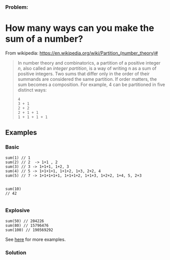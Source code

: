 ### Problem:
<h1 id="how-many-ways-can-you-make-the-sum-of-a-number">How many ways can you make the sum of a number?</h1>
<p>From wikipedia: <a href="https://en.wikipedia.org/wiki/Partition_(number_theory)#" target="_blank">https://en.wikipedia.org/wiki/Partition_(number_theory)#</a></p>
<blockquote>
<p>In number theory and combinatorics, a partition of a positive integer <em>n</em>, also called an <em>integer partition</em>, is a way of writing n as a sum of positive integers. Two sums that differ only in the order of their summands are considered the same partition. If order matters, the sum becomes a composition. For example, 4 can be partitioned in five distinct ways:</p>
<pre><code>4
3 + 1
2 + 2
2 + 1 + 1
1 + 1 + 1 + 1</code></pre></blockquote>
<h2 id="examples">Examples</h2>
<h3 id="basic">Basic</h3>
<pre><code class="language-javascript">sum(<span class="hljs-number">1</span>) <span class="hljs-comment">// 1</span>
sum(<span class="hljs-number">2</span>) <span class="hljs-comment">// 2  -&gt; 1+1 , 2</span>
sum(<span class="hljs-number">3</span>) <span class="hljs-comment">// 3 -&gt; 1+1+1, 1+2, 3</span>
sum(<span class="hljs-number">4</span>) <span class="hljs-comment">// 5 -&gt; 1+1+1+1, 1+1+2, 1+3, 2+2, 4</span>
sum(<span class="hljs-number">5</span>) <span class="hljs-comment">// 7 -&gt; 1+1+1+1+1, 1+1+1+2, 1+1+3, 1+2+2, 1+4, 5, 2+3</span>

sum(<span class="hljs-number">10</span>) <span class="hljs-comment">// 42</span></code></pre>
<pre style="display: none;"><code class="language-haskell"><span class="hljs-title">explosiveSum</span>  <span class="hljs-number">1</span>   <span class="hljs-comment">-- 1</span>
<span class="hljs-title">explosiveSum</span> <span class="hljs-number">2</span>   <span class="hljs-comment">-- 2 -&gt; 1+1 , 2</span>
<span class="hljs-title">explosiveSum</span> <span class="hljs-number">3</span>   <span class="hljs-comment">-- 3 -&gt; 1+1+1, 1+2, 3</span>
<span class="hljs-title">explosiveSum</span> <span class="hljs-number">4</span>   <span class="hljs-comment">-- 5 -&gt; 1+1+1+1, 1+1+2, 1+3, 2+2, 4</span>
<span class="hljs-title">explosiveSum</span> <span class="hljs-number">5</span>   <span class="hljs-comment">-- 7 -&gt; 1+1+1+1+1, 1+1+1+2, 1+1+3, 1+2+2, 1+4, 5, 2+3</span>

<span class="hljs-title">explosiveSum</span> <span class="hljs-number">10</span>  <span class="hljs-comment">-- 42</span></code></pre>
<pre style="display: none;"><code class="language-ruby">exp_sum(<span class="hljs-number">1</span>) <span class="hljs-comment"># 1</span>
exp_sum(<span class="hljs-number">2</span>) <span class="hljs-comment"># 2  -&gt; 1+1 , 2</span>
exp_sum(<span class="hljs-number">3</span>) <span class="hljs-comment"># 3 -&gt; 1+1+1, 1+2, 3</span>
exp_sum(<span class="hljs-number">4</span>) <span class="hljs-comment"># 5 -&gt; 1+1+1+1, 1+1+2, 1+3, 2+2, 4</span>
exp_sum(<span class="hljs-number">5</span>) <span class="hljs-comment"># 7 -&gt; 1+1+1+1+1, 1+1+1+2, 1+1+3, 1+2+2, 1+4, 5, 2+3</span>

exp_sum(<span class="hljs-number">10</span>) <span class="hljs-comment"># 42</span></code></pre>
<pre style="display: none;"><code class="language-python">exp_sum(<span class="hljs-number">1</span>) <span class="hljs-comment"># 1</span>
exp_sum(<span class="hljs-number">2</span>) <span class="hljs-comment"># 2  -&gt; 1+1 , 2</span>
exp_sum(<span class="hljs-number">3</span>) <span class="hljs-comment"># 3 -&gt; 1+1+1, 1+2, 3</span>
exp_sum(<span class="hljs-number">4</span>) <span class="hljs-comment"># 5 -&gt; 1+1+1+1, 1+1+2, 1+3, 2+2, 4</span>
exp_sum(<span class="hljs-number">5</span>) <span class="hljs-comment"># 7 -&gt; 1+1+1+1+1, 1+1+1+2, 1+1+3, 1+2+2, 1+4, 5, 2+3</span>

exp_sum(<span class="hljs-number">10</span>) <span class="hljs-comment"># 42</span></code></pre>
<pre style="display: none;"><code class="language-cpp">exp_sum(<span class="hljs-number">1</span>) <span class="hljs-comment">// 1</span>
exp_sum(<span class="hljs-number">2</span>) <span class="hljs-comment">// 2  -&gt; 1+1 , 2</span>
exp_sum(<span class="hljs-number">3</span>) <span class="hljs-comment">// 3 -&gt; 1+1+1, 1+2, 3</span>
exp_sum(<span class="hljs-number">4</span>) <span class="hljs-comment">// 5 -&gt; 1+1+1+1, 1+1+2, 1+3, 2+2, 4</span>
exp_sum(<span class="hljs-number">5</span>) <span class="hljs-comment">// 7 -&gt; 1+1+1+1+1, 1+1+1+2, 1+1+3, 1+2+2, 1+4, 5, 2+3</span>

exp_sum(<span class="hljs-number">10</span>) <span class="hljs-comment">// 42</span></code></pre>
<h3 id="explosive">Explosive</h3>
<pre><code class="language-javascript">sum(<span class="hljs-number">50</span>) <span class="hljs-comment">// 204226</span>
sum(<span class="hljs-number">80</span>) <span class="hljs-comment">// 15796476</span>
sum(<span class="hljs-number">100</span>) <span class="hljs-comment">// 190569292</span></code></pre>
<pre style="display: none;"><code class="language-haskell"><span class="hljs-title">explosiveSum</span>  <span class="hljs-number">50</span> <span class="hljs-comment">--    204226</span>
<span class="hljs-title">explosiveSum</span>  <span class="hljs-number">80</span> <span class="hljs-comment">--  15796476</span>
<span class="hljs-title">explosiveSum</span> <span class="hljs-number">100</span> <span class="hljs-comment">-- 190569292</span></code></pre>
<pre style="display: none;"><code class="language-ruby">exp_sum(<span class="hljs-number">50</span>) <span class="hljs-comment"># 204226</span>
exp_sum(<span class="hljs-number">80</span>) <span class="hljs-comment"># 15796476</span>
exp_sum(<span class="hljs-number">100</span>) <span class="hljs-comment"># 190569292</span></code></pre>
<pre style="display: none;"><code class="language-python">exp_sum(<span class="hljs-number">50</span>) <span class="hljs-comment"># 204226</span>
exp_sum(<span class="hljs-number">80</span>) <span class="hljs-comment"># 15796476</span>
exp_sum(<span class="hljs-number">100</span>) <span class="hljs-comment"># 190569292</span></code></pre>
<pre style="display: none;"><code class="language-cpp">exp_sum(<span class="hljs-number">50</span>) <span class="hljs-comment">// 204226</span>
exp_sum(<span class="hljs-number">80</span>) <span class="hljs-comment">// 15796476</span>
exp_sum(<span class="hljs-number">100</span>) <span class="hljs-comment">// 190569292</span></code></pre>
<p>See <a href="http://www.numericana.com/data/partition.htm" target="_blank">here</a> for more examples.</p>

### Solution